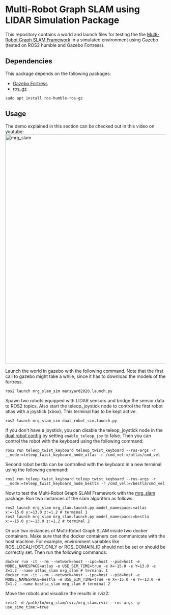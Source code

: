 # Multi-Robot Graph SLAM using LIDAR Simulation Package

This repository contains a world and launch files for testing the the [Multi-Robot Graph SLAM Framework](https://github.com/aserbremen/Multi-Robot-Graph-SLAM) in a simulated environment using Gazebo (tested on ROS2 humble and Gazebo Fortress).

## Dependencies

This package depends on the following packages:

- [Gazebo Fortress](https://gazebosim.org/docs/fortress/install)
- [ros_gz](https://github.com/gazebosim/ros_gz/tree/humble)

```
sudo apt install ros-humble-ros-gz
```

## Usage

The demo explained in this section can be checked out in this video on youtube: 
<a href="https://www.youtube.com/watch?v=wFmfrwv5CcU&t=3s&ab_channel=AndreasSerov" title="Multi-Robot Graph SLAM using LIDAR">
  <img src="https://i3.ytimg.com/vi/wFmfrwv5CcU/maxresdefault.jpg" alt="mrg_slam" width="720" />
</a>

Launch the world in gazebo with the following command. Note that the first call to gazebo might take a while, since it has to download the models of the fortress.

```
ros2 launch mrg_slam_sim marsyard2020.launch.py
```

Spawn two robots equipped with LIDAR sensors and bridge the sensor data to ROS2 topics. Also start the teleop_joystick node to control the first robot atlas with a joystick (xbox). This terminal has to be kept active.

```
ros2 launch mrg_slam_sim dual_robot_sim.launch.py
```

If you don't have a joystick, you can disable the teleop_joystick node in the [dual robot config](config/dual_robot_sim.yaml) by setting `enable_teleop_joy` to false. Then you can control the robot with the keyboard using the following command:

```
ros2 run teleop_twist_keyboard teleop_twist_keyboard --ros-args -r __node:=teleop_twist_keyboard_node_atlas -r /cmd_vel:=/atlas/cmd_vel
```

Second robot bestla can be controlled with the keyboard in a new terminal using the following command:

```
ros2 run teleop_twist_keyboard teleop_twist_keyboard --ros-args -r __node:=teleop_twist_keyboard_node_bestla -r /cmd_vel:=/bestla/cmd_vel
``` 

Now to test the Multi-Robot Graph SLAM Framework with the [mrg_slam](https://github.com/aserbremen/mrg_slam) package. Run two instances of the slam algorithm as follows:

```
ros2 launch mrg_slam mrg_slam.launch.py model_namespace:=atlas x:=-15.0 y:=13.0 z:=1.2 # terminal 1
ros2 launch mrg_slam mrg_slam.launch.py model_namespace:=bestla x:=-15.0 y:=-13.0 z:=1.2 # terminal 2
```

Or use two instances of Multi-Robot Graph SLAM inside two docker containers. Make sure that the docker containers can communicate with the host machine. For example, environment variables like ROS_LOCALHOST_ONLY or ROS_DOMAIN_ID should not be set or should be correctly set. Then run the following commands:

``` 
docker run -it --rm --network=host --ipc=host --pid=host -e MODEL_NAMESPACE=atlas -e USE_SIM_TIME=true -e X=-15.0 -e Y=13.0 -e Z=1.2 --name atlas_slam mrg_slam # terminal 1
docker run -it --rm --network=host --ipc=host --pid=host -e MODEL_NAMESPACE=bestla -e USE_SIM_TIME=true -e X=-15.0 -e Y=-13.0 -e Z=1.2 --name bestla_slam mrg_slam # terminal 2
```

Move the robots and visualize the results in rviz2:

```
rviz2 -d /path/to/mrg_slam/rviz/mrg_slam.rviz --ros-args -p use_sime_time:=true
```
